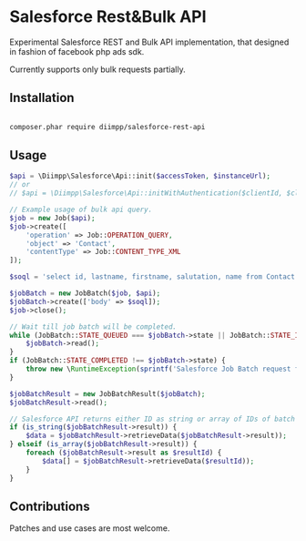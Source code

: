 Salesforce Rest&Bulk API
========================

Experimental Salesforce REST and Bulk API implementation, that designed in fashion of facebook php ads sdk.

Currently supports only bulk requests partially.

## Installation
```bash

composer.phar require diimpp/salesforce-rest-api
```

## Usage
```php
$api = \Diimpp\Salesforce\Api::init($accessToken, $instanceUrl);
// or
// $api = \Diimpp\Salesforce\Api::initWithAuthentication($clientId, $clientSecret, $username, $password);

// Example usage of bulk api query.
$job = new Job($api);
$job->create([
    'operation' => Job::OPERATION_QUERY,
    'object' => 'Contact',
    'contentType' => Job::CONTENT_TYPE_XML
]);

$soql = 'select id, lastname, firstname, salutation, name from Contact';

$jobBatch = new JobBatch($job, $api);
$jobBatch->create(['body' => $soql]);
$job->close();

// Wait till job batch will be completed.
while (JobBatch::STATE_QUEUED === $jobBatch->state || JobBatch::STATE_IN_PROGRESS === $jobBatch->state) {
    $jobBatch->read();
}
if (JobBatch::STATE_COMPLETED !== $jobBatch->state) {
    throw new \RuntimeException(sprintf('Salesforce Job Batch request failed with reason: %s', print_r($jobBatch->getData(), true)));
}

$jobBatchResult = new JobBatchResult($jobBatch);
$jobBatchResult->read();

// Salesforce API returns either ID as string or array of IDs of batch results.
if (is_string($jobBatchResult->result)) {
    $data = $jobBatchResult->retrieveData($jobBatchResult->result));
} elseif (is_array($jobBatchResult->result)) {
    foreach ($jobBatchResult->result as $resultId) {
        $data[] = $jobBatchResult->retrieveData($resultId));
    }
}
```

## Contributions

Patches and use cases are most welcome.
